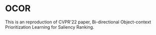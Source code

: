 # OCOR
This is an reproduction of CVPR'22 paper, Bi-directional Object-context Prioritization Learning for Saliency Ranking.
